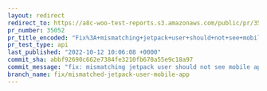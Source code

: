 ```yaml
---
layout: redirect
redirect_to: https://a8c-woo-test-reports.s3.amazonaws.com/public/pr/35052/api/index.html
pr_number: 35052
pr_title_encoded: "Fix%3A+mismatching+jetpack+user+should+not+see+mobile+app+task+list+item"
pr_test_type: api
last_published: "2022-10-12 10:06:08 +0000"
commit_sha: abbf92690c662e7384fe3210fb670a55e9c18a97
commit_message: "fix: mismatching jetpack user should not see mobile app task list item"
branch_name: fix/mismatched-jetpack-user-mobile-app
---
```

